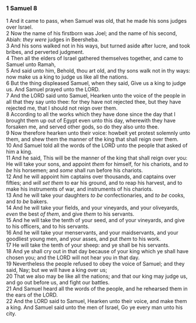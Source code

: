 ### 1 Samuel 8

1 And it came to pass, when Samuel was old, that he made his sons judges over Israel.  
2 Now the name of his firstborn was Joel; and the name of his second, Abiah: *they were* judges in Beersheba.  
3 And his sons walked not in his ways, but turned aside after lucre, and took bribes, and perverted judgment.  
4 Then all the elders of Israel gathered themselves together, and came to Samuel unto Ramah,  
5 And said unto him, Behold, thou art old, and thy sons walk not in thy ways: now make us a king to judge us like all the nations.  
6 But the thing displeased Samuel, when they said, Give us a king to judge us. And Samuel prayed unto the LORD.  
7 And the LORD said unto Samuel, Hearken unto the voice of the people in all that they say unto thee: for they have not rejected thee, but they have rejected me, that I should not reign over them.  
8 According to all the works which they have done since the day that I brought them up out of Egypt even unto this day, wherewith they have forsaken me, and served other gods, so do they also unto thee.  
9 Now therefore hearken unto their voice: howbeit yet protest solemnly unto them, and shew them the manner of the king that shall reign over them.  
10 And Samuel told all the words of the LORD unto the people that asked of him a king.  
11 And he said, This will be the manner of the king that shall reign over you: He will take your sons, and appoint *them* for himself, for his chariots, and *to be* his horsemen; and *some* shall run before his chariots.  
12 And he will appoint him captains over thousands, and captains over fifties; and *will set them* to ear his ground, and to reap his harvest, and to make his instruments of war, and instruments of his chariots.  
13 And he will take your daughters *to be* confectionaries, and *to be* cooks, and *to be* bakers.  
14 And he will take your fields, and your vineyards, and your oliveyards, *even* the best *of them*, and give *them* to his servants.  
15 And he will take the tenth of your seed, and of your vineyards, and give to his officers, and to his servants.  
16 And he will take your menservants, and your maidservants, and your goodliest young men, and your asses, and put *them* to his work.  
17 He will take the tenth of your sheep: and ye shall be his servants.  
18 And ye shall cry out in that day because of your king which ye shall have chosen you; and the LORD will not hear you in that day.  
19 Nevertheless the people refused to obey the voice of Samuel; and they said, Nay; but we will have a king over us;  
20 That we also may be like all the nations; and that our king may judge us, and go out before us, and fight our battles.  
21 And Samuel heard all the words of the people, and he rehearsed them in the ears of the LORD.  
22 And the LORD said to Samuel, Hearken unto their voice, and make them a king. And Samuel said unto the men of Israel, Go ye every man unto his city.  

